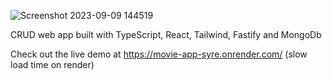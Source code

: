 ![Screenshot 2023-09-09 144519](https://github.com/marcofalcone/Movie-app/assets/61291681/a559b677-b183-4b3a-8432-ffe4ff92282d)

CRUD web app built with TypeScript, React, Tailwind, Fastify and MongoDb

Check out the live demo at https://movie-app-syre.onrender.com/ (slow load time on render)
